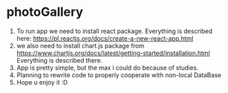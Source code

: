 # photoGallery
1. To run app we need to install react package. Everything is described here: https://pl.reactjs.org/docs/create-a-new-react-app.html
2. we also need to install chart.js package from https://www.chartjs.org/docs/latest/getting-started/installation.html Everything is described there.
3. App is pretty simple, but the max i could do because of studies.
4. Planning to rewrite code to properly cooperate with non-local DataBase
5. Hope u enjoy it :D
